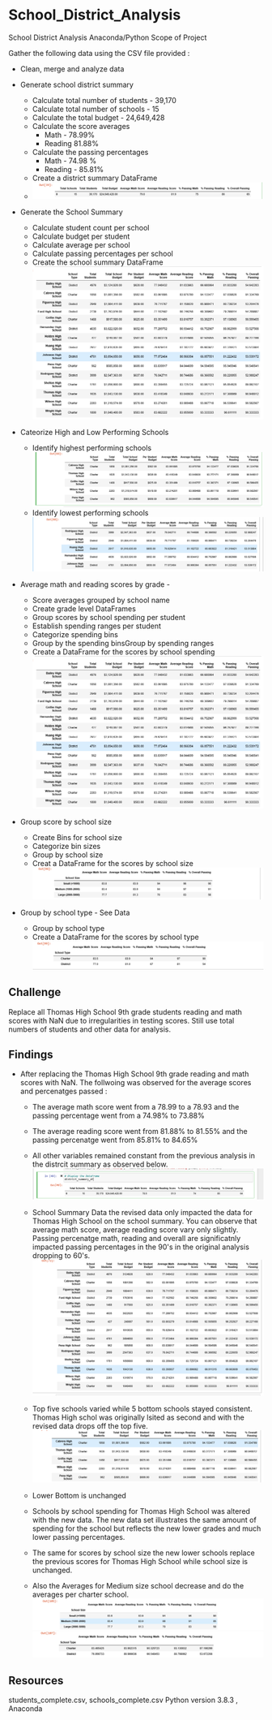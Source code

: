 # School_District_Analysis
School District Analysis Anaconda/Python
Scope of Project 

Gather the following data using the CSV file provided  : 
* Clean, merge and analyze data
* Generate school district summary 
    * Calculate total number of students - 39,170
    * Calculate total number of schools - 15 
    * Calculate the total budget - 24,649,428
    * Calculate the score averages 
        * Math - 78.99%
        * Reading 81.88%
    * Calculate the passing percentages
        * Math - 74.98 %
        * Reading - 85.81%
    * Create a district summary DataFrame
    * ![School District Summary](DistrictSummary.png)
	
 * Generate the School Summary 
    * Calculate student count per school    
    * Calculate budget per student
    * Calculate average per school   	
    * Calculate passing percentages per school    	 
    * Create the school summary DataFrame
    	![School Summary Data](perschoolDataFrame.png)
    
 * Cateorize High and Low Performing Schools 
     * Identify highest performing schools
     	 ![Top Five](TOPFIVE.png)	
    * Identify lowest performing schools
    	 ![Bottom Five](BOTTOMFIVE.png)   
	
 * Average math and reading scores by grade - 
    * Score averages grouped by school name    
    * Create grade level DataFrames 
    * Group scores by school spending per student
    * Establish spending ranges per student
    * Categorize spending bins
    * Group by the spending binsGroup by spending ranges
    * Create a DataFrame for the scores by school spending
    	![Scores by School Spending](perschoolDataFrame.png)
    	
 * Group score by school size 
   * Create Bins for school size
   * Categorize bin sizes
   * Group by school size
   * Creat a DataFrame for the scores by school size
    	![Scores by School Size](Scoresbyschoolsize.png)
	
 * Group by school type - See Data  
    * Group by school type
    * Create a DataFrame for the scores by school type
    	![Scores by School Type](Scoresbyschooltype.png)
	
 ## Challenge 
 Replace all Thomas High School 9th grade students reading and math scores with NaN due to irregularities in testing scores. Still use total numbers of students and other data for analysis. 
 
 ## Findings 
 * After replacing the Thomas High School 9th grade reading and math scores with NaN. The follwoing was observed for the average scores and percenatges passed :
    * The average math score went from a 78.99 to a 78.93 and the passing percentage went from a 74.98% to 73.88%
    * The average reading score went from 81.88% to 81.55% and the passing percenatge went from 85.81% to 84.65%
    * All other variables remained constant from the previous analysis in the distrcit summary as observed below.
    	![District Summary Revised](districtSummaryrevised.png)
    * School Summary Data the revised data only impacted the data for Thomas High School on the school summary. You can observe that average math score, average reading score vary only slightly. Passing percenatge math, reading and overall are significatnly impacted passing percentages in the 90's in the original analysis dropping to 60's. 
 	![School Summary Revised](PerSchoolSummaryRevised.png)

    * Top five schools varied while 5 bottom schools stayed consistent. Thomas High schol was originally lsited as second and with the revised data drops off the top five.
    	![Top Five Revised](TOPFIVErevised.png)
    * Lower Bottom is unchanged 
    * Schools by school spending for Thomas High School was altered with the new data. The new data set illustrates the same amount of spending for the school but reflects the new lower grades and much lower passing percentages. 
    * The same for scores by school size the new lower schools replace the previous scores for Thomas High School while school size is unchanged. 
    
    * Also the Averages for Medium size school decrease and do the averages per charter school. 
    	![Scores by School Size Revised](SchoolSizeAveragerevised.png)
	![Scores by School Type Revised](Sizebyschooltyperevised.png)
    
    


## Resources
students_complete.csv, schools_complete.csv
Python version 3.8.3 , Anaconda 


